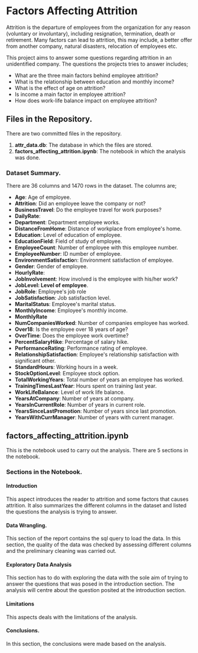 # Factors Affecting Attrition
Attrition is the departure of employees from the organization for any reason (voluntary or involuntary), including resignation, termination, death or retirement. Many factors can lead to attrition, this may include, a better offer from another company, natural disasters, relocation of employees etc.

This project aims to answer some questions regarding attrition in an unidentified company. The questions the projects tries to answer includes;

- What are the three main factors behind employee attrition?
-  What is the relationship between education and monthly income?
- What is the effect of age on attrition?
- Is income a main factor in employee attrition?
- How does work-life balance impact on employee attrition?

## Files in the Repository.
There are two committed files in the repository.
1. **attr_data.db**: The database in which the files are stored.
2. **factors_affecting_attrition.ipynb**: The notebook in which the analysis was done.

### Dataset Summary.
There are 36 columns and 1470 rows in the dataset. The columns are;
- **Age**: Age of employee.
- **Attrition**: Did an employee leave the company or not?
- **BusinessTravel**: Do the employee travel for work purposes?
- **DailyRate**:
- **Department**: Department employee works.
- **DistanceFromHome**: Distance of workplace from employee's home.
- **Education**: Level of education of employee.
- **EducationField**: Field of study of employee.
- **EmployeeCount**: Number of employee with this employee number.
- **EmployeeNumber**: ID number of employee.
- **EnvironmentSatisfactio**n: Environment satisfaction of employee.
- **Gender**: Gender of employee.
- **HourlyRate**:
- **JobInvolvement**: How involved is the employee with his/her work?
- **JobLevel: Level of employee**.
- **JobRole**: Employee's job role
- **JobSatisfaction**: Job satisfaction level.
- **MaritalStatus**: Employee's marital status.
- **MonthlyIncome**: Employee's monthly income.
- **MonthlyRate**
- **NumCompaniesWorked**: Number of companies employee has worked.
- **Over18**: Is the employee over 18 years of age?
- **OverTime**: Does the employee work overtime?
- **PercentSalaryHike**: Percentage of salary hike.
- **PerformanceRating**: Performance rating of employee.
- **RelationshipSatisfaction**: Employee's relationship satisfaction with significant other.
- **StandardHours**: Working hours in a week.
- **StockOptionLevel**: Employee stock option.
- **TotalWorkingYears**: Total number of years an employee has worked.
- **TrainingTimesLastYear**: Hours spent on training last year.
- **WorkLifeBalance**: Level of work life balance.
- **YearsAtCompany**: Number of years at company.
- **YearsInCurrentRole**: Number of years in current role.
- **YearsSinceLastPromotion**: Number of years since last promotion.
- **YearsWithCurrManager**: Number of years with current manager.

## factors_affecting_attrition.ipynb
This is the notebook used to carry out the analysis. There are 5 sections in the notebook.

### Sections in the Notebook.

#### Introduction
This aspect introduces the reader to attrition and some factors that causes attrition. It also summarizes the different columns in the dataset and listed the questions the analysis is trying to answer.

#### Data Wrangling.
This section of the report contains the sql query to load the data. In this section, the quality of the data was checked by assessing different columns and the preliminary cleaning was carried out.

#### Exploratory Data Analysis
This section has to do with exploring the data with the sole aim of trying to answer the questions that was posed in the introduction section.
The analysis will centre about the question posited at the introduction section.

#### Limitations
This aspects deals with the limitations of the analysis.

#### Conclusions.
In this section, the conclusions were made based on the analysis.
